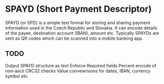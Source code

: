 # SPAYD (Short Payment Descriptor)

SPAYD (or SPD) is a simple text format for storing and sharing payment
information used in the Czech Republic and Slovakia. It can encode details of
the payee, destination account (IBAN), amount etc. Typically SPAYDs are sent as
QR codes which can be scanned into a mobile banking app.

## TODO
Output SPAYD structure as text
Enforce Required fields
Percent encode of non-ascii
CRC32 checks
Value convewrsions for dates, IBAN, currency symbol etc
